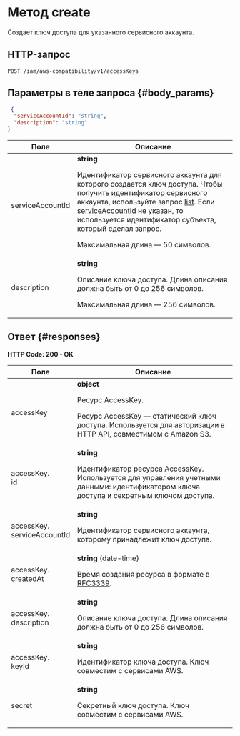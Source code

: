 # Метод create
Создает ключ доступа для указанного сервисного аккаунта.
 

 
## HTTP-запрос
`POST /iam/aws-compatibility/v1/accessKeys`
 
## Параметры в теле запроса {#body_params}
 
```json 
 {
  "serviceAccountId": "string",
  "description": "string"
}
```

 
Поле | Описание
--- | ---
serviceAccountId | **string**<br><p>Идентификатор сервисного аккаунта для которого создается ключ доступа. Чтобы получить идентификатор сервисного аккаунта, используйте запрос <a href="/docs/iam/api-ref/ServiceAccount/list">list</a>. Если <a href="/docs/iam/api-ref/AccessKey/create#body_params">serviceAccountId</a> не указан, то используется идентификатор субъекта, который сделал запрос.</p> <p>Максимальная длина — 50 символов.</p> 
description | **string**<br><p>Описание ключа доступа. Длина описания должна быть от 0 до 256 символов.</p> <p>Максимальная длина — 256 символов.</p> 
 
## Ответ {#responses}
**HTTP Code: 200 - OK**


 
Поле | Описание
--- | ---
accessKey | **object**<br><p>Ресурс AccessKey.</p> <p>Ресурс AccessKey — статический ключ доступа. Используется для авторизации в HTTP API, совместимом с Amazon S3.</p> 
accessKey.<br>id | **string**<br><p>Идентификатор ресурса AccessKey. Используется для управления учетными данными: идентификатором ключа доступа и секретным ключом доступа.</p> 
accessKey.<br>serviceAccountId | **string**<br><p>Идентификатор сервисного аккаунта, которому принадлежит ключ доступа.</p> 
accessKey.<br>createdAt | **string** (date-time)<br><p>Время создания ресурса в формате в <a href="https://www.ietf.org/rfc/rfc3339.txt">RFC3339</a>.</p> 
accessKey.<br>description | **string**<br><p>Описание ключа доступа. Длина описания должна быть от 0 до 256 символов.</p> 
accessKey.<br>keyId | **string**<br><p>Идентификатор ключа доступа. Ключ совместим с сервисами AWS.</p> 
secret | **string**<br><p>Секретный ключ доступа. Ключ совместим с сервисами AWS.</p> 